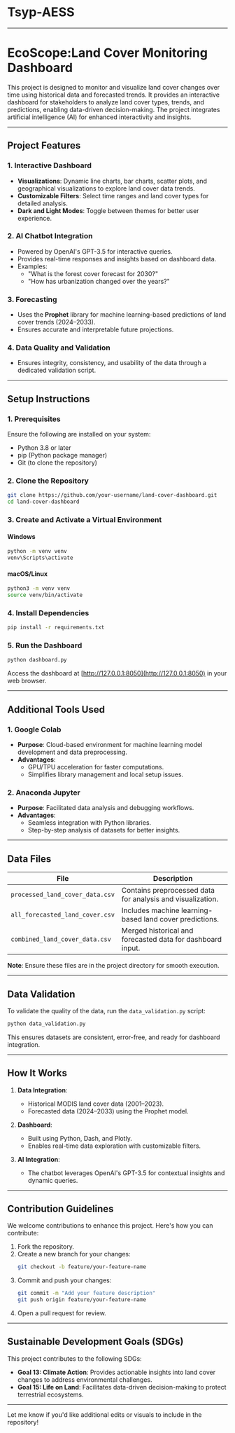 # Tsyp-AESS
---
# **EcoScope:Land Cover Monitoring Dashboard**

This project is designed to monitor and visualize land cover changes over time using historical data and forecasted trends. It provides an interactive dashboard for stakeholders to analyze land cover types, trends, and predictions, enabling data-driven decision-making. The project integrates artificial intelligence (AI) for enhanced interactivity and insights.

---

## **Project Features**

### **1. Interactive Dashboard**
- **Visualizations**: Dynamic line charts, bar charts, scatter plots, and geographical visualizations to explore land cover data trends.
- **Customizable Filters**: Select time ranges and land cover types for detailed analysis.
- **Dark and Light Modes**: Toggle between themes for better user experience.

### **2. AI Chatbot Integration**
- Powered by OpenAI's GPT-3.5 for interactive queries.
- Provides real-time responses and insights based on dashboard data.
- Examples:
  - "What is the forest cover forecast for 2030?"
  - "How has urbanization changed over the years?"

### **3. Forecasting**
- Uses the **Prophet** library for machine learning-based predictions of land cover trends (2024–2033).
- Ensures accurate and interpretable future projections.

### **4. Data Quality and Validation**
- Ensures integrity, consistency, and usability of the data through a dedicated validation script.

---

## **Setup Instructions**

### **1. Prerequisites**
Ensure the following are installed on your system:
- Python 3.8 or later
- pip (Python package manager)
- Git (to clone the repository)

### **2. Clone the Repository**
```bash
git clone https://github.com/your-username/land-cover-dashboard.git
cd land-cover-dashboard
```

### **3. Create and Activate a Virtual Environment**

#### Windows
```bash
python -m venv venv
venv\Scripts\activate
```

#### macOS/Linux
```bash
python3 -m venv venv
source venv/bin/activate
```

### **4. Install Dependencies**
```bash
pip install -r requirements.txt
```

### **5. Run the Dashboard**
```bash
python dashboard.py
```
Access the dashboard at [http://127.0.0.1:8050](http://127.0.0.1:8050) in your web browser.

---

## **Additional Tools Used**

### **1. Google Colab**
- **Purpose**: Cloud-based environment for machine learning model development and data preprocessing.
- **Advantages**:
  - GPU/TPU acceleration for faster computations.
  - Simplifies library management and local setup issues.

### **2. Anaconda Jupyter**
- **Purpose**: Facilitated data analysis and debugging workflows.
- **Advantages**:
  - Seamless integration with Python libraries.
  - Step-by-step analysis of datasets for better insights.

---

## **Data Files**

| **File**                          | **Description**                                             |
|-----------------------------------|-------------------------------------------------------------|
| `processed_land_cover_data.csv`   | Contains preprocessed data for analysis and visualization.  |
| `all_forecasted_land_cover.csv`   | Includes machine learning-based land cover predictions.     |
| `combined_land_cover_data.csv`    | Merged historical and forecasted data for dashboard input.  |

**Note**: Ensure these files are in the project directory for smooth execution.

---

## **Data Validation**

To validate the quality of the data, run the `data_validation.py` script:
```bash
python data_validation.py
```
This ensures datasets are consistent, error-free, and ready for dashboard integration.

---

## **How It Works**

1. **Data Integration**:
   - Historical MODIS land cover data (2001–2023).
   - Forecasted data (2024–2033) using the Prophet model.

2. **Dashboard**:
   - Built using Python, Dash, and Plotly.
   - Enables real-time data exploration with customizable filters.

3. **AI Integration**:
   - The chatbot leverages OpenAI's GPT-3.5 for contextual insights and dynamic queries.

---

## **Contribution Guidelines**

We welcome contributions to enhance this project. Here's how you can contribute:
1. Fork the repository.
2. Create a new branch for your changes:
   ```bash
   git checkout -b feature/your-feature-name
   ```
3. Commit and push your changes:
   ```bash
   git commit -m "Add your feature description"
   git push origin feature/your-feature-name
   ```
4. Open a pull request for review.

---

## **Sustainable Development Goals (SDGs)**

This project contributes to the following SDGs:
- **Goal 13: Climate Action**: Provides actionable insights into land cover changes to address environmental challenges.
- **Goal 15: Life on Land**: Facilitates data-driven decision-making to protect terrestrial ecosystems.

---

Let me know if you'd like additional edits or visuals to include in the repository!
